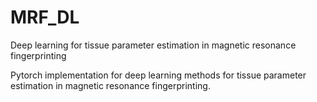 # MRF_DL
Deep learning for tissue parameter estimation in magnetic resonance fingerprinting

Pytorch implementation for deep learning methods for tissue parameter estimation in magnetic resonance fingerprinting.
